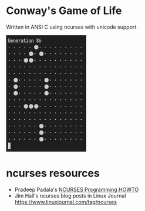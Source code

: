 # Conway's Game of Life

Written in ANSI C using ncurses with unicode support.

 ![Screenshot](life.png)


 # ncurses resources

 - Pradeep Padala's [NCURSES Programming HOWTO](https://tldp.org/HOWTO/NCURSES-Programming-HOWTO/)
 - Jim Hall's ncurses blog posts in Linux Journal https://www.linuxjournal.com/tag/ncurses